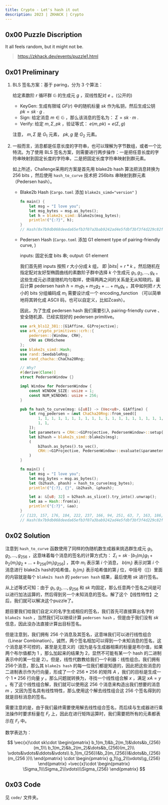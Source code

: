 ```yaml
---
title: Crypto - Let's hash it out
description: 2023 | ZKHACK | Crypto
---
```


## 0x00 Puzzle Discription

It all feels random, but it might not be.

> https://zkhack.dev/events/puzzle1.html

## 0x01 Preliminary

1. BLS 签名方案：基于 paring，分为 3 个算法：
   
   给定素数阶 $r$ 循环群 $\mathbb{G}$ 的生成元 $g$ ，双线性配对 $e$ 。(公开的)

   - KeyGen: 生成有限域 $GF(r)$ 中的随机标量 $sk$ 作为私钥，然后生成公钥 $pk = sk \cdot g$ .
   - Sign: 给定消息 $m\in\mathbb{G}$ ，那么该消息的签名为： $\Sigma=sk\cdot m$ .
   - Verify: 给定 $m, \Sigma, pk$ ，验证等式： $e(m, pk)= e(\Sigma, g)$

   注意， $m, \Sigma$ 是 $G_1$ 元素， $pk,g$ 是 $G_2$ 元素。

2. 一般而言，消息都是任意长度的字符串，也可以理解为字节数组，或者一个比特流。为了使用 BLS 签名方案，则需要进行两步操作：一是把任意长度的字符串映射到固定长度的字符串，二是把固定长度字符串映射到群元素。

   如上所述，Challenge采用的方案是首先用 blake2b hash 算法把消息转换为 256 bits ，然后使用 `hash_to_curve` 技术把 256bits 串映射到群元素（Pedersen hash）。

   - Blake2b Hash (`Cargo.toml` 添加 `blake2s_simd="version"`  )
        
        ```Rust
        fn main() {
            let msg = "I love you";
            let msg_bytes = msg.as_bytes();
            let h = blake2s_simd::blake2s(msg_bytes);
            println!("{:?}", h);
        }
        // Hash(0x7b9db068deeda65efb3f07a3bab9242ad4e5fdbf3bf3f4d229c82f2ebc4beb90)
        ```

   - Pedersen Hash (`Cargo.toml` 添加 G1 element type of pairing-friendly curve, )

     inputs: 固定长度 bits 串; output: G1 element

     我们首先把 inputs 按照 $r$ 大小分成 $k$ 组， 即 $|bits|=r * k$ 。然后随机在指定配对友好型椭圆曲线的素数阶子群中选择 $k$ 个生成元 $g_1, g_2, \dots, g_k$ 。这些生成元必须是随机均匀取样，使得两两之间的关系是无从知晓的。最后计算 pedersen hash $h=m_1g_1+m_2g_2+\dots+m_kg_k$ 。其中如何把 $r$ 大小的 bits 分组编码成 $m_i$ 需要设计成一个 encoding_function （可以简单地将其转化成 ASCII 码，也可以自定义，比如Zcash）。

     因此，为了生成 pedersen hash 我们需要引入 pairing-friendly curve 、安全随机源、已经实现好的 pedersen primitive。

     ```Rust
     use ark_bls12_381::{G1Affine, G1Projective};
     use ark_crypto_primitives::crh::{
         pedersen::{Window, CRH},
         CRH as CRHScheme
     };
     use blake2s_simd::Hash;
     use rand::SeedableRng;
     use rand_chacha::ChaCha20Rng;
     
     // Why?
     #[derive(Clone)]
     struct PedersenWindow {}
     
     impl Window for PedersenWindow {
         const WINDOW_SIZE: usize = 1;
         const NUM_WINDOWS: usize = 256;
     }
     
     pub fn hash_to_curve(msg: &[u8]) -> (Vec<u8>, G1Affine) {
         let rng_pedersen = &mut ChaCha20Rng::from_seed([
             1, 1, 1, 1, 1, 1, 1, 1, 1, 1, 1, 1, 1, 1, 1, 1, 1, 1, 1, 1, 1, 1, 1, 1, 1, 1, 1, 1, 1, 1,
             1, 1,
         ]);
         let parameters = CRH::<G1Projective, PedersenWindow>::setup(rng_pedersen).unwrap();
         let b2hash = blake2s_simd::blake2s(msg);
         (
             b2hash.as_bytes().to_vec(),
             CRH::<G1Projective, PedersenWindow>::evaluate(&parameters, b2hash.as_bytes()).unwrap()
         )
     }
     
     fn main() {
         let msg = "I love you";
         let msg_bytes = msg.as_bytes();
         let (b2hash, phash) = hash_to_curve(msg_bytes);
         println!("{:?}, {}", &b2hash, &phash);
     
         let a: &[u8; 32] = b2hash.as_slice().try_into().unwrap();
         let aa = Hash::from(a);
         println!("{:?}", &aa);
     }
     // [123, 157, 176, 104, 222, 237, 166, 94, 251, 63, 7, 163, 186, 185, 36, 42, 212, 229, 253, 191, 59, 243, 244, 210, 41, 200, 47, 46, 188, 75, 235, 144], GroupAffine(x=Fp384 "(159228A979000DA250128CABDE97477EEC6A0CADFAE580B7D8AD46F185F4B43AC373CB877FFFEFAB0172AF25562DAF4A)", y=Fp384 "(04CEBA318A27291276178BDD9093432691D6E9D8E7178CC75FAB366225D332012288DF8EB3CA48D828821EA37D78BC3A)")
     // Hash(0x7b9db068deeda65efb3f07a3bab9242ad4e5fdbf3bf3f4d229c82f2ebc4beb90)
     ```

## 0x02 Solution

注意到 `hash_to_curve` 函数使用了同样的伪随机数生成器来挑选群生成元 $g_1, g_2, \dots, g_{256}$ ，这意味着每个消息的签名的计算方式为： $\Sigma_i=sk\cdot[b_1(m_i) g_1+b_2(m_i) g_2+\dots+b_{256}(m_i) g_{256}]$ ，其中 $m_i$ 表示第 $i$ 个消息， $b(m_i)$ 表示对第 $i$ 个消息进行 blake2s hash的哈希值，$b_j(m_i)$ 表示哈希值的第 $j$ 位，中括号（[]）里面的内容就是每个 `blake2s hash` 的 `pedersen hash` 结果，最后使用 $sk$ 进行签名。

从上述等式可知：由于 $g_1, g_2, \dots, g_{256}$ 和 $sk$ 均固定，那么任意两个签名之间是可以进行加法运算的，然后得到另一个未知消息的签名。解了这个【线性特性】之后，我们就可以解决这个puzzle了。

题目要我们给我们自定义的名字生成相应的签名，我们首先可直接算出名字的 `blake2s hash`  ，当然我们可以继续计算 `pedersen hash` ，但是由于我们没有 $sk$ 信息，因此没办法直接计算出目标签名。

但是注意到，我们拥有 256 个消息及其签名，这意味我们可以进行线性组合（Linear Combination）。诚然，两个签名相加可以得到一个未知消息的签名，这个消息是不可控的，甚至是无意义的（因为是与生成器相乘的标量是布尔值，如果两个布尔值都为 1 ，那么加起来的结果为 2，显然不可能有某一个 hash 的二进制表示中的某一位是 2）。但是，线性代数教给我们一个利器：线性组合。我们拥有256个消息，那么其 `blake2s hash` 的每一位我们都是知道的，因此把这些消息的二进制表示作为行向量，形成了一个 $256*256$ 的矩阵 $A$ ，我们的目标是生成一个 $1 * 256$ 行向量 $y$ 。那么问题就转换为，寻找一个线性组合解 $x$ ，满足 $xA=y$ 。有了这个线性组合解，我们就可以使用这 256 个消息来构造出我们想要的消息 $m$ ，又因为签名具有线性特性，那么使用这个解去线性组合这 256 个签名得到的就是目标消息的签名。

需要注意的是，由于我们最终需要使用解去线性组合签名，而后续与生成器进行乘法操作时要求标量在 $F_r$ 上，因此在进行矩阵运算时，我们需要把所有的元素都表示在 $F_r$ 中。

数学表达为：

$$
\vec{x}\cdot sk\cdot \begin{pmatrix} b_1(m_1)&b_2(m_1)&\dots&b_{256}(m_1)\\ b_1(m_2)&b_2(m_2)&\dots&b_{256}(m_2)\\ \vdots&\vdots&\ddots&\vdots\\ b_1(m_{256})&b_2(m_{256})&\dots&b_{256}(m_{256 })\\ \end{pmatrix} \cdot \begin{pmatrix} g_1\\g_2\\\vdots\\g_{256} \end{pmatrix} =\vec{x}\cdot \begin{pmatrix} \Sigma_1\\\Sigma_2\\\vdots\\\Sigma_{256} \end{pmatrix}
$$

## 0x03 Code

见 `code/` 文件夹。